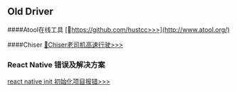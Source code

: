 ## Old Driver

####Atool在线工具
[👩https://github.com/hustcc>>>](http://www.atool.org/)

####Chiser
[👴Chiser老司机高速行驶>>>](http://www.chiser.cc/)

### React Native 错误及解决方案
[react native init 初始化项目报错>>>](./ErrorMssg/react-native-init.md)
